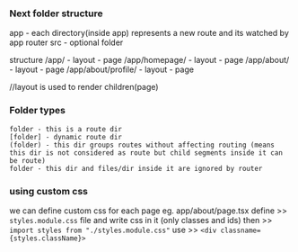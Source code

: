 ### Next folder structure
app - each directory(inside app) represents a new route and its watched by app router 
src - optional folder

structure
/app/
    - layout
    - page
/app/homepage/
        - layout
        - page
/app/about/
        - layout
        - page
/app/about/profile/
                - layout
                - page


//layout is used to render children(page)

### Folder types
    folder - this is a route dir
    [folder] - dynamic route dir
    (folder) - this dir groups routes without affecting routing (means this dir is not considered as route but child segments inside it can be route)
    folder - this dir and files/dir inside it are ignored by router

### using custom css
we can define custom css for each page
eg. app/about/page.tsx
define >> `styles.module.css` file and write css in it (only classes and ids) 
then   >> `import styles from "./styles.module.css"`
use     >> `<div classname={styles.className}>`
